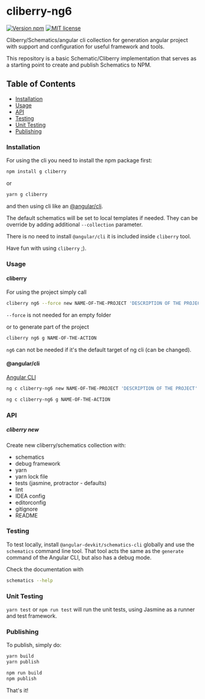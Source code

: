 # cliberry-ng6

[![Version npm](https://img.shields.io/npm/v/node-window-polyfill.svg)](https://www.npmjs.com/package/cliberry-ng6)
[![MIT license](http://img.shields.io/badge/license-MIT-brightgreen.svg)](http://opensource.org/licenses/MIT) 

Cliberry/Schematics/angular cli collection for generation angular project with support and configuration for useful framework and tools.

This repository is a basic Schematic/Cliberry implementation that serves as a starting point to create and publish Schematics to NPM.

## Table of Contents

* [Installation](#installation)
* [Usage](#usage)
* [API](#api)
* [Testing](#testing)
* [Unit Testing](#unit-testing)
* [Publishing](#publishing)

### Installation

For using the cli you need to install the npm package first:

```bash
npm install g cliberry
```

or 

```bash
yarn g cliberry
```

and then using cli like an [@angular/cli](https://cli.angular.io/).

The default schematics will be set to local templates if needed. They can be override 
by adding additional `--collection` parameter.

There is no need to install `@angular/cli` it is included inside `cliberry` tool.

Have fun with using `cliberry` ;).


### Usage

#### cliberry

For using the project simply call

```bash
cliberry ng6 --force new NAME-OF-THE-PROJECT 'DESCRIPTION OF THE PROJECT'
```

`--force` is not needed for an empty folder

or to generate part of the project

```bash
cliberry ng6 g NAME-OF-THE-ACTION
```

`ng6` can not be needed if it's the default target of ng cli 
(can be changed).

#### @angular/cli
[Angular CLI](https://github.com/angular/angular-cli)

```bash
ng c cliberry-ng6 new NAME-OF-THE-PROJECT 'DESCRIPTION OF THE PROJECT'
```

```bash
ng c cliberry-ng6 g NAME-OF-THE-ACTION
```


### API

##### cliberry new
Create new cliberry/schematics collection with:
  * schematics
  * debug framework
  * yarn 
  * yarn lock file
  * tests (jasmine, protractor - defaults)
  * lint
  * IDEA config 
  * editorconfig
  * gitignore
  * README

### Testing

To test locally, install `@angular-devkit/schematics-cli` globally and use the `schematics` command line tool. That tool acts the same as the `generate` command of the Angular CLI, but also has a debug mode.

Check the documentation with

```bash
schematics --help
```

### Unit Testing

`yarn test` or `npm run test` will run the unit tests, using Jasmine as a runner and test framework.

### Publishing

To publish, simply do:

```bash
yarn build
yarn publish
```

```bash
npm run build
npm publish
```

That's it!
